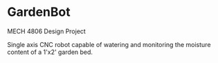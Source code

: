 # GardenBot

MECH 4806 Design Project

Single axis CNC robot capable of watering and monitoring the moisture content of a 1'x2' garden bed. 
